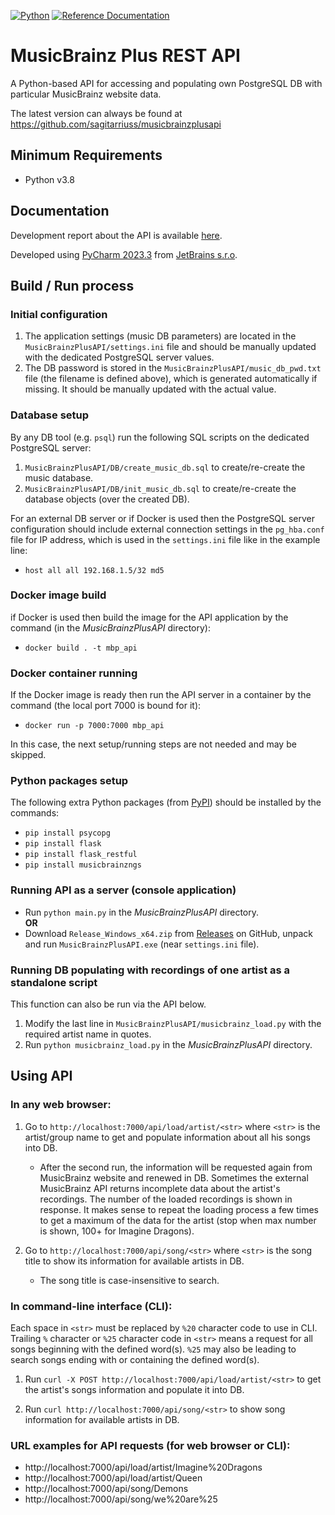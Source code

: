 [![Python](https://img.shields.io/badge/python-3.8%20%7C%203.9%20%7C%203.10%20%7C%203.11%20%7C%203.12-blue.svg)](https://www.python.org/)
[![Reference Documentation](http://img.shields.io/badge/doc-reference-blue.svg)](https://github.com/sagitarriuss/MusicBrainzPlusAPI/tree/main/docs)

# MusicBrainz Plus REST API

A Python-based API for accessing and populating own PostgreSQL DB with particular MusicBrainz website data.

The latest version can always be found at https://github.com/sagitarriuss/musicbrainzplusapi

## Minimum Requirements

* Python v3.8

## Documentation
Development report about the API is available [here](https://github.com/sagitarriuss/MusicBrainzPlusAPI/blob/main/docs/mbp_api_dev_report.md).

Developed using [PyCharm 2023.3](https://www.jetbrains.com/pycharm) from [JetBrains s.r.o](https://www.jetbrains.com/).

## Build / Run process

### Initial configuration

1) The application settings (music DB parameters) are located in the `MusicBrainzPlusAPI/settings.ini` file and should be manually updated with the dedicated PostgreSQL server values.
2) The DB password is stored in the `MusicBrainzPlusAPI/music_db_pwd.txt` file (the filename is defined above), which is generated automatically if missing. It should be manually updated with the actual value.

### Database setup

By any DB tool (e.g. `psql`) run the following SQL scripts on the dedicated PostgreSQL server:
1) `MusicBrainzPlusAPI/DB/create_music_db.sql` to create/re-create the music database.
2) `MusicBrainzPlusAPI/DB/init_music_db.sql` to create/re-create the database objects (over the created DB).

For an external DB server or if Docker is used then the PostgreSQL server configuration should include external connection settings in the `pg_hba.conf` file for IP address, which is used in the `settings.ini` file like in the example line:
- `host all all 192.168.1.5/32 md5`

### Docker image build

if Docker is used then build the image for the API application by the command (in the *MusicBrainzPlusAPI* directory):
- `docker build . -t mbp_api`

### Docker container running

If the Docker image is ready then run the API server in a container by the command (the local port 7000 is bound for it):
- `docker run -p 7000:7000 mbp_api`

In this case, the next setup/running steps are not needed and may be skipped.

### Python packages setup

The following extra Python packages (from [PyPI](https://pypi.org)) should be installed by the commands:
- `pip install psycopg`
- `pip install flask`
- `pip install flask_restful`
- `pip install musicbrainzngs`

### Running API as a server (console application)

- Run `python main.py` in the *MusicBrainzPlusAPI* directory.
<br>__OR__
- Download `Release_Windows_x64.zip` from [Releases](https://github.com/sagitarriuss/MusicBrainzPlusAPI/releases) on GitHub, unpack and run `MusicBrainzPlusAPI.exe` (near `settings.ini` file).

### Running DB populating with recordings of one artist as a standalone script

This function can also be run via the API below.

1) Modify the last line in `MusicBrainzPlusAPI/musicbrainz_load.py` with the required artist name in quotes.
2) Run `python musicbrainz_load.py` in the *MusicBrainzPlusAPI* directory.

## Using API

### In any web browser:

1) Go to `http://localhost:7000/api/load/artist/<str>` where `<str>` is the artist/group name to get and populate information about all his songs into DB.

   - After the second run, the information will be requested again from MusicBrainz website and renewed in DB. Sometimes the external MusicBrainz API returns incomplete data about the artist's recordings. The number of the loaded recordings is shown in response. It makes sense to repeat the loading process a few times to get a maximum of the data for the artist (stop when max number is shown, 100+ for Imagine Dragons).

2) Go to `http://localhost:7000/api/song/<str>` where `<str>` is the song title to show its information for available artists in DB.

   - The song title is case-insensitive to search.

### In command-line interface (CLI):

Each space in `<str>` must be replaced by `%20` character code to use in CLI. Trailing `%` character or `%25` character code in `<str>` means a request for all songs beginning with the defined word(s). `%25` may also be leading to search songs ending with or containing the defined word(s).

1) Run `curl -X POST http://localhost:7000/api/load/artist/<str>` to get the artist's songs information and populate it into DB.

2) Run `curl http://localhost:7000/api/song/<str>` to show song information for available artists in DB.

### URL examples for API requests (for web browser or CLI):

- http://localhost:7000/api/load/artist/Imagine%20Dragons
- http://localhost:7000/api/load/artist/Queen
- http://localhost:7000/api/song/Demons
- http://localhost:7000/api/song/we%20are%25